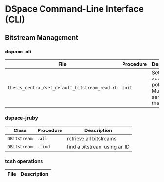 # DSpace Command-Line Interface (CLI)
## Bitstream Management

### dspace-cli
| File | Procedure | Description | 
| --- | --- | --- |
| `thesis_central/set_default_bitstream_read.rb` | `doit` | Set the access policy for Mudd senior thesis items |

### dspace-jruby
| Class | Procedure | Description | 
| --- | --- | --- |
| `DBitstream` | `.all` | retrieve all bitstreams |
| `DBitstream` | `.find` | find a bitstream using an ID |

### tcsh operations
| File | Description | 
| --- | --- |